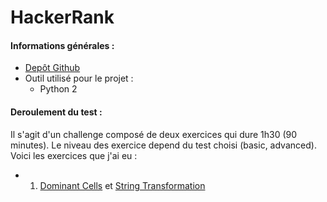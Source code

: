 # HackerRank

#### Informations générales :

* [Depôt Github](https://github.com/Wiiz971/HackerRank)
* Outil utilisé pour le projet :
    * Python 2  
 
 #### Deroulement du test :

Il s'agit d'un challenge composé de deux exercices qui dure 1h30 (90 minutes). Le niveau des exercice depend du test choisi (basic, advanced). 
 Voici les exercices que j'ai eu :

  * 1. [Dominant Cells](https://github.com/Wiiz971/HackerRank/blob/main/Test/Dominant%20Cells.py) et [String Transformation](https://github.com/Wiiz971/HackerRank/blob/main/Test/String%20Transformation.py)
